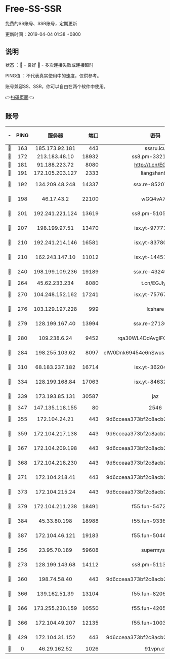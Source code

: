 # Free-SS-SSR

免费的SS账号、SSR账号，定期更新

更新时间：2019-04-04 01:38 +0800

## 说明

状态     ：🙂 - 良好 🙁 - 多次连接失败或连接超时

PING值   ：不代表真实使用中的速度，仅供参考。

账号兼容SS、SSR，你可以自由在两个软件中使用。

👉[扫码页面](https://liesauer.github.io/Free-SS-SSR/)👈

## 账号

|-|PING|服务器|端口|密码|加密方式|区域|
|:----:|:----:|:-----:|-----:|:----:|:----:|:----:|
|🙂|163|185.173.92.181|443|sssru.icu|rc4-md5|RU|
|🙂|172|213.183.48.10|18932|ss8.pm-33211781|rc4-md5|RU|
|🙂|181|91.188.223.72|8080|http://t.cn/EGJIyrl|rc4-md5|RU|
|🙂|191|172.105.203.127|2333|liangshanbo|chacha20|JP|
|🙂|192|134.209.48.248|14337|ssx.re-85207480|aes-256-cfb|US|
|🙂|198|46.17.43.2|22100|wGQ4vA7D|aes-256-gcm|RU|
|🙂|201|192.241.221.124|13619|ss8.pm-51057962|aes-256-cfb|US|
|🙂|207|198.199.97.51|13470|isx.yt-97771805|aes-256-cfb|US|
|🙂|210|192.241.214.146|16581|isx.yt-83780241|aes-256-cfb|US|
|🙂|210|162.243.147.10|11012|isx.yt-14451395|aes-256-cfb|US|
|🙂|240|198.199.109.236|19189|ssx.re-43249557|aes-256-cfb|US|
|🙂|264|45.62.233.234|8080|t.cn/EGJIyrl|rc4-md5|CA|
|🙂|270|104.248.152.162|17241|isx.yt-75767202|aes-256-cfb|SG|
|🙂|276|103.129.197.228|999|lcshare|aes-256-cfb|US|
|🙂|279|128.199.167.40|13994|ssx.re-27130562|aes-256-cfb|SG|
|🙂|280|109.238.6.24|9452|rqa30WL4DdAvgIFG6Fs3znzTa|aes-256-cfb|FR|
|🙂|284|198.255.103.62|8097|eIW0Dnk69454e6nSwuspv9DmS201tQ0D|aes-256-cfb|US|
|🙂|310|68.183.237.182|16714|isx.yt-36204757|aes-256-cfb|SG|
|🙂|334|128.199.168.84|17063|isx.yt-84632014|aes-256-cfb|SG|
|🙂|339|173.193.85.131|30587|jaz|aes-256-cfb|US|
|🙂|347|147.135.118.155|80|2546|chacha20|US|
|🙂|355|172.104.24.21|443|9d6cceaa373bf2c8acb22e60b6a58be6|aes-256-cfb|US|
|🙂|359|172.104.217.138|443|9d6cceaa373bf2c8acb22e60b6a58be6|aes-256-cfb|US|
|🙂|367|172.104.209.198|443|9d6cceaa373bf2c8acb22e60b6a58be6|aes-256-cfb|US|
|🙂|368|172.104.218.230|443|9d6cceaa373bf2c8acb22e60b6a58be6|aes-256-cfb|US|
|🙂|371|172.104.218.41|443|9d6cceaa373bf2c8acb22e60b6a58be6|aes-256-cfb|US|
|🙂|373|172.104.215.24|443|9d6cceaa373bf2c8acb22e60b6a58be6|aes-256-cfb|US|
|🙂|379|172.104.211.238|18491|f55.fun-54724290|aes-256-cfb|US|
|🙂|384|45.33.80.198|18988|f55.fun-93362245|aes-256-cfb|US|
|🙂|387|172.104.46.121|19183|f55.fun-50446313|aes-256-cfb|SG|
|🙂|256|23.95.70.189|59608|supermyssr|chacha20-ietf|US|
|🙂|273|128.199.143.68|14112|ss8.pm-51133545|aes-256-cfb|SG|
|🙂|360|198.74.58.40|443|9d6cceaa373bf2c8acb22e60b6a58be6|aes-256-cfb|US|
|🙂|366|139.162.51.39|13104|f55.fun-82060458|aes-256-cfb|SG|
|🙂|366|173.255.230.159|10550|f55.fun-42056790|aes-256-cfb|US|
|🙂|366|172.104.49.207|12135|f55.fun-10038011|aes-256-cfb|SG|
|🙂|429|172.104.31.152|443|9d6cceaa373bf2c8acb22e60b6a58be6|aes-256-cfb|US|
|🙁|0|46.29.162.52|1026|91vpn.cf|rc4-md5|RU|
